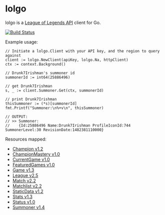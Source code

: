 # lolgo

lolgo is a [League of Legends API](https://developer.riotgames.com/) client for Go. 

[![Build Status](https://travis-ci.org/p-ob/lolgo.svg?branch=master)](https://travis-ci.org/p-ob/lolgo)

Example usage:  
```golang  
// Initiate a lolgo.Client with your API key, and the region to query against     
client := lolgo.NewClient(apiKey, lolgo.Na, httpClient)  
ctx := context.Background()  

// Drunk7Irishman's summoner id
summonerId := int64(25886496)  

// get Drunk7Irishman
s, _ := client.Summoner.Get(ctx, summonerId)  

// print Drunk7Irishman
thisSummoner := (*s)[summonerId]  
fmt.Printf("Summoner:\n%+v\n", thisSummoner)

// OUTPUT:
// >> Summoner:
//    {Id:25886496 Name:Drunk7Irishman ProfileIconId:744 SummonerLevel:30 RevisionDate:1482381110000}
```

Resources mapped:  
- [Champion v1.2](https://developer.riotgames.com/api/methods#!/1206)
- [ChampionMastery v1.0](https://developer.riotgames.com/api/methods#!/1091)
- [CurrentGame v1.0](https://developer.riotgames.com/api/methods#!/976)
- [FeaturedGames v1.0](https://developer.riotgames.com/api/methods#!/977)
- [Game v1.3](https://developer.riotgames.com/api/methods#!/1207)
- [League v2.5](https://developer.riotgames.com/api/methods#!/1215)
- [Match v2.2](https://developer.riotgames.com/api/methods#!/1224)
- [Matchlist v2.2](https://developer.riotgames.com/api/methods#!/1223)
- [StaticData v1.2](https://developer.riotgames.com/api/methods#!/1055)
- [Stats v1.3](https://developer.riotgames.com/api/methods#!/1209)
- [Status v1.0](https://developer.riotgames.com/api/methods#!/1085)
- [Summoner v1.4](https://developer.riotgames.com/api/methods#!/1208)

